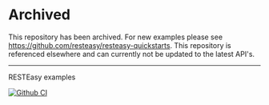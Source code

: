 # Archived

This repository has been archived. For new examples please see https://github.com/resteasy/resteasy-quickstarts. This
repository is referenced elsewhere and can currently not be updated to the latest API's.

----

RESTEasy examples

[![Github CI](https://github.com/resteasy/resteasy-examples/actions/workflows/maven.yml/badge.svg)](https://github.com/resteasy/resteasy-examples/actions)
